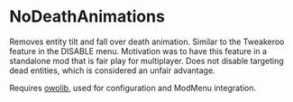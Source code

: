 # NoDeathAnimations
Removes entity tilt and fall over death animation. Similar to the Tweakeroo feature in the DISABLE menu. Motivation was to have this feature in a standalone mod that is fair play for multiplayer. Does not disable targeting dead entities, which is considered an unfair advantage.

Requires [owolib](https://www.curseforge.com/minecraft/mc-mods/owo-lib), used for configuration and ModMenu integration.
